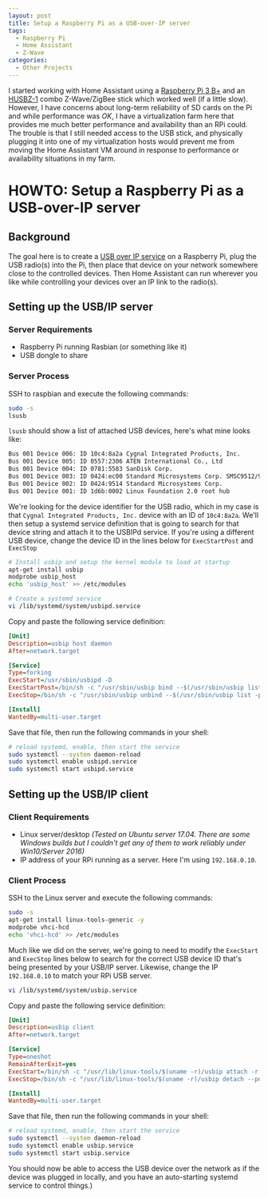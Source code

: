 ```yaml
---
layout: post
title: Setup a Raspberry Pi as a USB-over-IP server
tags: 
  - Raspberry Pi
  - Home Assistant
  - Z-Wave
categories:
  - Other Projects
---
```


I started working with Home Assistant using a [Raspberry Pi 3 B+](https://amzn.to/2DWVDjl) and an [HUSBZ-1](https://amzn.to/2V8DPbX) combo Z-Wave/ZigBee stick which worked well (if a little slow).  However, I have concerns about long-term reliability of SD cards on the Pi and while performance was _OK_, I have a virtualization farm here that provides me much better performance and availability than an RPi could.  The trouble is that I still needed access to the USB stick, and physically plugging it into one of my virtualization hosts would prevent me from moving the Home Assistant VM around in response to performance or availability situations in my farm.

# HOWTO: Setup a Raspberry Pi as a USB-over-IP server

## Background

The goal here is to create a [USB over IP service](https://sourceforge.net/projects/usbip/) on a Raspberry Pi, plug the USB radio(s) into the Pi, then place that device on your network somewhere close to the controlled devices.  Then Home Assistant can run wherever you like while controlling your devices over an IP link to the radio(s).

## Setting up the USB/IP server

### Server Requirements

* Raspberry Pi running Rasbian (or something like it)
* USB dongle to share

### Server Process

SSH to raspbian and execute the following commands:

```bash
sudo -s
lsusb
```

`lsusb` should show a list of attached USB devices, here's what mine looks like:

```bash
Bus 001 Device 006: ID 10c4:8a2a Cygnal Integrated Products, Inc.
Bus 001 Device 005: ID 0557:2306 ATEN International Co., Ltd
Bus 001 Device 004: ID 0781:5583 SanDisk Corp.
Bus 001 Device 003: ID 0424:ec00 Standard Microsystems Corp. SMSC9512/9514 Fast Ethernet Adapter
Bus 001 Device 002: ID 0424:9514 Standard Microsystems Corp.
Bus 001 Device 001: ID 1d6b:0002 Linux Foundation 2.0 root hub
```

We're looking for the device identifier for the USB radio, which in my case is that `Cygnal Integrated Products, Inc.` device with an ID of `10c4:8a2a`.  We'll then setup a systemd service definition that is going to search for that device string and attach it to the USBIPd service.  If you're using a different USB device, change the device ID in the lines below for `ExecStartPost` and `ExecStop`

```bash
# Install usbip and setup the kernel module to load at startup
apt-get install usbip
modprobe usbip_host
echo 'usbip_host' >> /etc/modules

# Create a systemd service
vi /lib/systemd/system/usbipd.service
```

Copy and paste the following service definition:

```ini
[Unit]
Description=usbip host daemon
After=network.target

[Service]
Type=forking
ExecStart=/usr/sbin/usbipd -D
ExecStartPost=/bin/sh -c "/usr/sbin/usbip bind --$(/usr/sbin/usbip list -p -l | grep '#usbid=10c4:8a2a#' | cut '-d#' -f1)"
ExecStop=/bin/sh -c "/usr/sbin/usbip unbind --$(/usr/sbin/usbip list -p -l | grep '#usbid=10c4:8a2a#' | cut '-d#' -f1`); killall usbipd"

[Install]
WantedBy=multi-user.target
```

Save that file, then run the following commands in your shell:

```bash
# reload systemd, enable, then start the service
sudo systemctl --system daemon-reload
sudo systemctl enable usbipd.service
sudo systemctl start usbipd.service
```

## Setting up the USB/IP client

### Client Requirements

* Linux server/desktop _(Tested on Ubuntu server 17.04.  There are some Windows builds but I couldn't get any of them to work reliably under Win10/Server 2016)_
* IP address of your RPi running as a server.  Here I'm using `192.168.0.10`.

### Client Process

SSH to the Linux server and execute the following commands:

```bash
sudo -s
apt-get install linux-tools-generic -y
modprobe vhci-hcd
echo 'vhci-hcd' >> /etc/modules
```

Much like we did on the server, we're going to need to modify the `ExecStart` and `ExecStop` lines below to search for the correct USB device ID that's being presented by your USB/IP server.  Likewise, change the IP `192.168.0.10` to match your RPi USB server.

```bash
vi /lib/systemd/system/usbip.service
```

Copy and paste the following service definition:

```ini
[Unit]
Description=usbip client
After=network.target

[Service]
Type=oneshot
RemainAfterExit=yes
ExecStart=/bin/sh -c "/usr/lib/linux-tools/$(uname -r)/usbip attach -r 192.168.0.10 -b $(/usr/lib/linux-tools/$(uname -r)/usbip list -r 192.168.0.10 | grep '10c4:8a2a' | cut -d: -f1)"
ExecStop=/bin/sh -c "/usr/lib/linux-tools/$(uname -r)/usbip detach --port=$(/usr/lib/linux-tools/$(uname -r)/usbip port | grep '<Port in Use>' | sed -E 's/^Port ([0-9][0-9]).*/\1/')"

[Install]
WantedBy=multi-user.target
```

Save that file, then run the following commands in your shell:

```bash
# reload systemd, enable, then start the service
sudo systemctl --system daemon-reload
sudo systemctl enable usbip.service
sudo systemctl start usbip.service
```

You should now be able to access the USB device over the network as if the device was plugged in locally, and you have an auto-starting systemd service to control things.)
